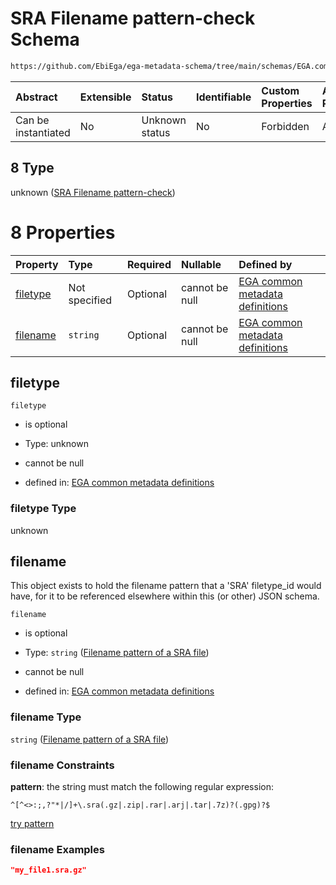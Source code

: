 # SRA Filename pattern-check Schema

```txt
https://github.com/EbiEga/ega-metadata-schema/tree/main/schemas/EGA.common-definitions.json#/definitions/filename-filetype-pattern-check/anyOf/8
```



| Abstract            | Extensible | Status         | Identifiable | Custom Properties | Additional Properties | Access Restrictions | Defined In                                                                                |
| :------------------ | :--------- | :------------- | :----------- | :---------------- | :-------------------- | :------------------ | :---------------------------------------------------------------------------------------- |
| Can be instantiated | No         | Unknown status | No           | Forbidden         | Allowed               | none                | [EGA.common-definitions.json*](../out/EGA.common-definitions.json "open original schema") |

## 8 Type

unknown ([SRA Filename pattern-check](ega-4-definitions-check-filetype-checks-based-on-its-filename-anyof-sra-filename-pattern-check.md))

# 8 Properties

| Property              | Type          | Required | Nullable       | Defined by                                                                                                                                                                                                                                                                                                                                            |
| :-------------------- | :------------ | :------- | :------------- | :---------------------------------------------------------------------------------------------------------------------------------------------------------------------------------------------------------------------------------------------------------------------------------------------------------------------------------------------------- |
| [filetype](#filetype) | Not specified | Optional | cannot be null | [EGA common metadata definitions](ega-4-definitions-check-filetype-checks-based-on-its-filename-anyof-sra-filename-pattern-check-properties-filetype.md "https://github.com/EbiEga/ega-metadata-schema/tree/main/schemas/EGA.common-definitions.json#/definitions/filename-filetype-pattern-check/anyOf/8/properties/filetype")                       |
| [filename](#filename) | `string`      | Optional | cannot be null | [EGA common metadata definitions](ega-4-definitions-check-filetype-checks-based-on-its-filename-anyof-sra-filename-pattern-check-properties-filename-pattern-of-a-sra-file.md "https://github.com/EbiEga/ega-metadata-schema/tree/main/schemas/EGA.common-definitions.json#/definitions/filename-filetype-pattern-check/anyOf/8/properties/filename") |

## filetype



`filetype`

*   is optional

*   Type: unknown

*   cannot be null

*   defined in: [EGA common metadata definitions](ega-4-definitions-check-filetype-checks-based-on-its-filename-anyof-sra-filename-pattern-check-properties-filetype.md "https://github.com/EbiEga/ega-metadata-schema/tree/main/schemas/EGA.common-definitions.json#/definitions/filename-filetype-pattern-check/anyOf/8/properties/filetype")

### filetype Type

unknown

## filename

This object exists to hold the filename pattern that a 'SRA' filetype_id would have, for it to be referenced elsewhere within this (or other) JSON schema.

`filename`

*   is optional

*   Type: `string` ([Filename pattern of a SRA file](ega-4-definitions-check-filetype-checks-based-on-its-filename-anyof-sra-filename-pattern-check-properties-filename-pattern-of-a-sra-file.md))

*   cannot be null

*   defined in: [EGA common metadata definitions](ega-4-definitions-check-filetype-checks-based-on-its-filename-anyof-sra-filename-pattern-check-properties-filename-pattern-of-a-sra-file.md "https://github.com/EbiEga/ega-metadata-schema/tree/main/schemas/EGA.common-definitions.json#/definitions/filename-filetype-pattern-check/anyOf/8/properties/filename")

### filename Type

`string` ([Filename pattern of a SRA file](ega-4-definitions-check-filetype-checks-based-on-its-filename-anyof-sra-filename-pattern-check-properties-filename-pattern-of-a-sra-file.md))

### filename Constraints

**pattern**: the string must match the following regular expression: 

```regexp
^[^<>:;,?"*|/]+\.sra(.gz|.zip|.rar|.arj|.tar|.7z)?(.gpg)?$
```

[try pattern](https://regexr.com/?expression=%5E%5B%5E%3C%3E%3A%3B%2C%3F%22\*%7C%2F%5D%2B%5C.sra\(.gz%7C.zip%7C.rar%7C.arj%7C.tar%7C.7z\)%3F\(.gpg\)%3F%24 "try regular expression with regexr.com")

### filename Examples

```json
"my_file1.sra.gz"
```
